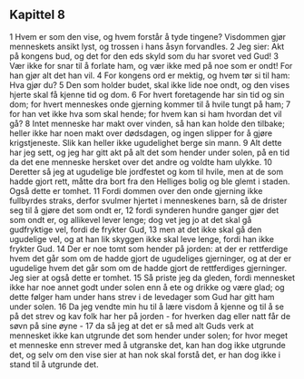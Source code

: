 ## Kapittel 8

1 Hvem er som den vise, og hvem forstår å tyde tingene? Visdommen gjør menneskets ansikt lyst, og trossen i hans åsyn forvandles.
2 Jeg sier: Akt på kongens bud, og det for den eds skyld som du har svoret ved Gud!
3 Vær ikke for snar til å forlate ham, og vær ikke med på noe som er ondt! For han gjør alt det han vil.
4 For kongens ord er mektig, og hvem tør si til ham: Hva gjør du?
5 Den som holder budet, skal ikke lide noe ondt, og den vises hjerte skal få kjenne tid og dom.
6 For hvert foretagende har sin tid og sin dom; for hvert menneskes onde gjerning kommer til å hvile tungt på ham;
7 for han vet ikke hva som skal hende; for hvem kan si ham hvordan det vil gå?
8 Intet menneske har makt over vinden, så han kan holde den tilbake; heller ikke har noen makt over dødsdagen, og ingen slipper for å gjøre krigstjeneste. Slik kan heller ikke ugudelighet berge sin mann.
9 Alt dette har jeg sett, og jeg har gitt akt på alt det som hender under solen, på en tid da det ene menneske hersket over det andre og voldte ham ulykke.
10 Deretter så jeg at ugudelige ble jordfestet og kom til hvile, men at de som hadde gjort rett, måtte dra bort fra den Helliges bolig og ble glemt i staden. Også dette er tomhet.
11 Fordi dommen over den onde gjerning ikke fullbyrdes straks, derfor svulmer hjertet i menneskenes barn, så de drister seg til å gjøre det som ondt er,
12 fordi synderen hundre ganger gjør det som ondt er, og allikevel lever lenge; dog vet jeg jo at det skal gå gudfryktige vel, fordi de frykter Gud,
13 men at det ikke skal gå den ugudelige vel, og at han lik skyggen ikke skal leve lenge, fordi han ikke frykter Gud.
14 Der er noe tomt som hender på jorden: at der er rettferdige hvem det går som om de hadde gjort de ugudeliges gjerninger, og at der er ugudelige hvem det går som om de hadde gjort de rettferdiges gjerninger. Jeg sier at også dette er tomhet.
15 Så priste jeg da gleden, fordi mennesket ikke har noe annet godt under solen enn å ete og drikke og være glad; og dette følger ham under hans strev i de levedager som Gud har gitt ham under solen.
16 Da jeg vendte min hu til å lære visdom å kjenne og til å se på det strev og kav folk har her på jorden - for hverken dag eller natt får de søvn på sine øyne -
17 da så jeg at det er så med alt Guds verk at mennesket ikke kan utgrunde det som hender under solen; for hvor meget et menneske enn strever med å utgranske det, kan han dog ikke utgrunde det, og selv om den vise sier at han nok skal forstå det, er han dog ikke i stand til å utgrunde det.
